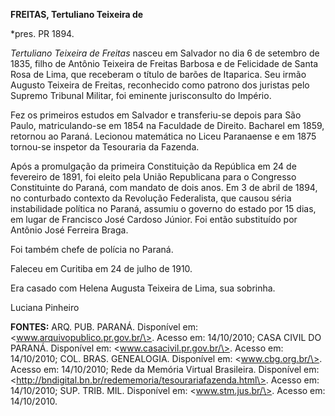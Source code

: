 **FREITAS, Tertuliano Teixeira de**

\*pres. PR 1894.

*Tertuliano Teixeira de Freitas* nasceu em Salvador no dia 6 de setembro
de 1835, filho de Antônio Teixeira de Freitas Barbosa e de Felicidade de
Santa Rosa de Lima, que receberam o título de barões de Itaparica. Seu
irmão Augusto Teixeira de Freitas, reconhecido como patrono dos juristas
pelo Supremo Tribunal Militar, foi eminente jurisconsulto do Império.

Fez os primeiros estudos em Salvador e transferiu-se depois para São
Paulo, matriculando-se em 1854 na Faculdade de Direito. Bacharel em
1859, retornou ao Paraná. Lecionou matemática no Liceu Paranaense e em
1875 tornou-se inspetor da Tesouraria da Fazenda.

Após a promulgação da primeira Constituição da República em 24 de
fevereiro de 1891, foi eleito pela União Republicana para o Congresso
Constituinte do Paraná, com mandato de dois anos. Em 3 de abril de 1894,
no conturbado contexto da Revolução Federalista, que causou séria
instabilidade política no Paraná, assumiu o governo do estado por 15
dias, em lugar de Francisco José Cardoso Júnior. Foi então substituído
por Antônio José Ferreira Braga.

Foi também chefe de polícia no Paraná.

Faleceu em Curitiba em 24 de julho de 1910.

Era casado com Helena Augusta Teixeira de Lima, sua sobrinha.

Luciana Pinheiro

**FONTES:** ARQ. PUB. PARANÁ. Disponível em:
\<www.arquivopublico.pr.gov.br/\>. Acesso em: 14/10/2010; CASA CIVIL DO
PARANÁ. Disponível em: \<www.casacivil.pr.gov.br/\>. Acesso em:
14/10/2010; COL. BRAS. GENEALOGIA. Disponível em: \<www.cbg.org.br/\>.
Acesso em: 14/10/2010; Rede da Memória Virtual Brasileira. Disponível
em: \<http://bndigital.bn.br/redememoria/tesourariafazenda.html\>.
Acesso em: 14/10/2010; SUP. TRIB. MIL. Disponível em:
\<www.stm.jus.br/\>. Acesso em: 14/10/2010.
